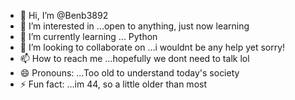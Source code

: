 - 👋 Hi, I’m @Benb3892
- 👀 I’m interested in ...open to anything, just now learning
- 🌱 I’m currently learning ... Python
- 💞️ I’m looking to collaborate on ...i wouldnt be any help yet sorry!
- 📫 How to reach me ...hopefully we dont need to talk lol
- 😄 Pronouns: ...Too old to understand today's society
- ⚡ Fun fact: ...im 44, so a little older than most

<!---
Benb3892/Benb3892 is a ✨ special ✨ repository because its `README.md` (this file) appears on your GitHub profile.
You can click the Preview link to take a look at your changes.
--->

